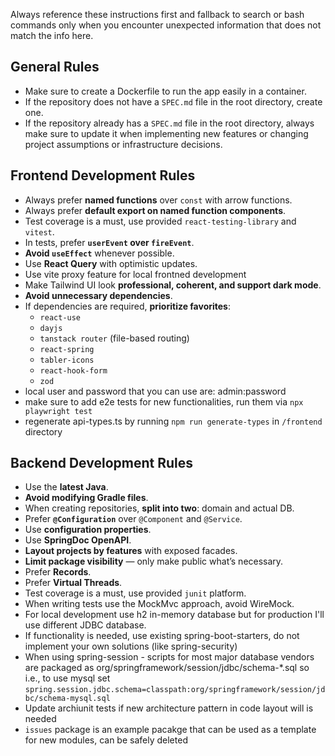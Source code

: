 Always reference these instructions first and fallback to search or bash commands only when you encounter unexpected
information that does not match the info here.

## General Rules

- Make sure to create a Dockerfile to run the app easily in a container.
- If the repository does not have a `SPEC.md` file in the root directory, create one.
- If the repository already has a `SPEC.md` file in the root directory, always make sure
  to update it when implementing new features or changing project assumptions or infrastructure decisions.

## Frontend Development Rules

- Always prefer **named functions** over `const` with arrow functions.
- Always prefer **default export on named function components**.
- Test coverage is a must, use provided `react-testing-library` and `vitest`.
- In tests, prefer **`userEvent` over `fireEvent`**.
- **Avoid `useEffect`** whenever possible.
- Use **React Query** with optimistic updates.
- Use vite proxy feature for local frontned development
- Make Tailwind UI look **professional, coherent, and support dark mode**.
- **Avoid unnecessary dependencies**.
- If dependencies are required, **prioritize favorites**:
    - `react-use`
    - `dayjs`
    - `tanstack router` (file-based routing)
    - `react-spring`
    - `tabler-icons`
    - `react-hook-form`
    - `zod`
- local user and password that you can use are: admin:password
- make sure to add e2e tests for new functionalities, run them via `npx playwright test`
- regenerate api-types.ts by running `npm run generate-types` in `/frontend` directory

## Backend Development Rules

- Use the **latest Java**.
- **Avoid modifying Gradle files**.
- When creating repositories, **split into two**: domain and actual DB.
- Prefer **`@Configuration`** over `@Component` and `@Service`.
- Use **configuration properties**.
- Use **SpringDoc OpenAPI**.
- **Layout projects by features** with exposed facades.
- **Limit package visibility** — only make public what’s necessary.
- Prefer **Records**.
- Prefer **Virtual Threads**.
- Test coverage is a must, use provided `junit` platform.
- When writing tests use the MockMvc approach, avoid WireMock.
- For local development use h2 in-memory database but for production I'll use different JDBC database.
- If functionality is needed, use existing spring-boot-starters, do not implement your own solutions
  (like spring-security)
- When using spring-session - scripts for most major database vendors are packaged as
  org/springframework/session/jdbc/schema-*.sql so i.e., to use mysql set
  `spring.session.jdbc.schema=classpath:org/springframework/session/jdbc/schema-mysql.sql`
- Update archiunit tests if new architecture pattern in code layout will is needed
- `issues` package is an example pacakge that can be used as a template for new modules, can be safely deleted
